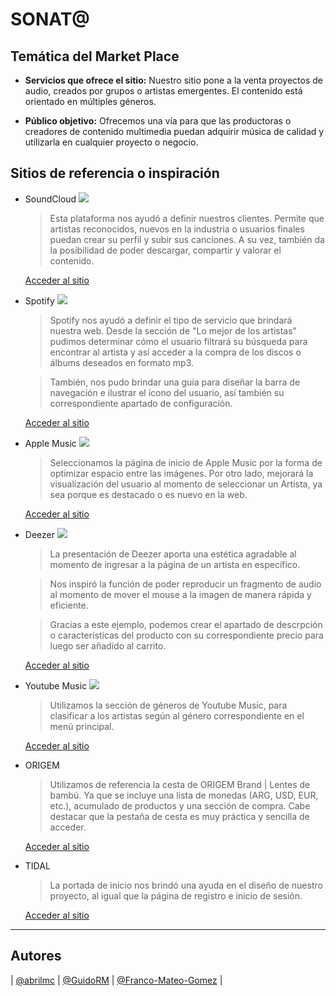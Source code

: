 
# SONAT@

## Temática del Market Place

- **Servicios que ofrece el sitio:** Nuestro sitio pone a la venta proyectos de audio, creados por grupos o artistas emergentes. El contenido está orientado en múltiples géneros.

- **Público objetivo:** Ofrecemos una vía para que las productoras o creadores de contenido multimedia puedan adquirir música de calidad y utilizarla en cualquier proyecto o negocio.

## Sitios de referencia o inspiración

- SoundCloud
![](https://static.frieze.com/files/inline-images/new23446489494-a40bb90b98-o.jpeg)
    > Esta plataforma nos ayudó a definir nuestros clientes. Permite que artistas reconocidos, nuevos en la industria o usuarios finales puedan crear su perfil y subir sus canciones. A su vez, también da la posibilidad de poder descargar, compartir y valorar el contenido.

    [Acceder al sitio](https://soundcloud.com/es)

- Spotify
![](https://d500.epimg.net/cincodias/imagenes/2021/03/25/lifestyle/1616686445_564362_1616686726_sumario_normal.jpg)
    > Spotify nos ayudó a definir el tipo de servicio que brindará nuestra web. Desde la sección de "Lo mejor de los artistas" pudimos determinar cómo el usuario filtrará su búsqueda para encontrar al artista y así acceder a la compra de los discos o álbums deseados en formato mp3.

    > También, nos pudo brindar una guía para diseñar la barra de navegación e ilustrar el ícono del usuario, así también su correspondiente apartado de configuración.

    [Acceder al sitio](https://www.spotify.com/ar/premium/)

- Apple Music
![](https://d500.epimg.net/cincodias/imagenes/2019/03/25/lifestyle/1553546506_454568_1553546685_sumario_normal.jpg)
    > Seleccionamos la página de inicio de Apple Music por la forma de optimizar espacio entre las imágenes. Por otro lado, mejorará la visualización del usuario al momento de seleccionar un Artista, ya sea porque es destacado o es nuevo en la web.

    [Acceder al sitio](https://www.apple.com/la/apple-music/)

- Deezer
![](https://www.deezer-blog.com/assets/sites/18/deezer-post.jpg)
    > La presentación de Deezer aporta una estética agradable al momento de ingresar a la página de un artista en específico.
    
    > Nos inspiró la función de poder reproducir un fragmento de audio al momento de mover el mouse a la imagen de manera rápida y eficiente.

    > Gracias a este ejemplo, podemos crear el apartado de descrpción o características del producto con su correspondiente precio para luego ser añadido al carrito.

    [Acceder al sitio](https://www.deezer.com/es/)

- Youtube Music
![](https://blog.bammusic.com/wp-content/uploads/2020/10/genres-of-YouTube-Music-min-1024x263.jpg)
    > Utilizamos la sección de géneros de Youtube Music, para clasificar a los artistas según al género correspondiente en el menú principal.

    [Acceder al sitio](https://music.youtube.com/) 

- ORIGEM
    > Utilizamos de referencia la cesta de ORIGEM Brand | Lentes de bambú. Ya que se incluye una lista de monedas (ARG, USD, EUR, etc.), acumulado de productos y una sección de compra. Cabe destacar que la pestaña de cesta es muy práctica y sencilla de acceder.

    [Acceder al sitio](https://origembrand.com/)

- TIDAL
    > La portada de inicio nos brindó una ayuda en el diseño de nuestro proyecto, al igual que la página de registro e inicio de sesión.
   
    [Acceder al sitio](https://tidal.com/)
    
---

## Autores

| [@abrilmc](https://github.com/abrilmc) | [@GuidoRM](https://github.com/GuidoRM) | [@Franco-Mateo-Gomez](https://github.com/Franco-Mateo-Gomez) |